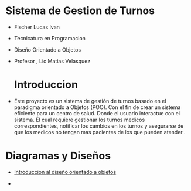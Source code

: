 # Sistema de Gestion de Turnos 

- Fischer Lucas Ivan
- Tecnicatura en Programacion 
- Diseño Orientado a Objetos
- Profesor , Lic Matias Velasquez


  # Introduccion

- Este proyecto es un sistema de gestión de turnos basado en el paradigma orientado a Objetos (POO).
  Con el fin de crear un sistema eficiente para un centro de salud. 
  Donde el usuario interactue con el sistema.
  El cual requiere gestionar los turnos medicos correspondientes, notificar los cambios en los turnos y asegurarse de que los medicos no tengan mas pacientes de los que pueden atender .


 # Diagramas y Diseños 

 - [Introduccion al diseño orientado a objetos](introduccion.md)

 - 
 
